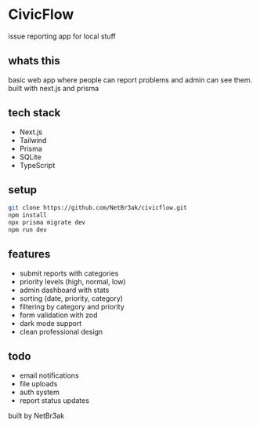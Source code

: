 # CivicFlow

issue reporting app for local stuff

## whats this

basic web app where people can report problems and admin can see them. built with next.js and prisma

## tech stack

- Next.js
- Tailwind 
- Prisma
- SQLite
- TypeScript

## setup

```bash
git clone https://github.com/NetBr3ak/civicflow.git
npm install
npx prisma migrate dev
npm run dev
```

## features

- submit reports with categories
- priority levels (high, normal, low)
- admin dashboard with stats
- sorting (date, priority, category)
- filtering by category and priority
- form validation with zod
- dark mode support
- clean professional design

## todo

- email notifications
- file uploads
- auth system
- report status updates

built by NetBr3ak